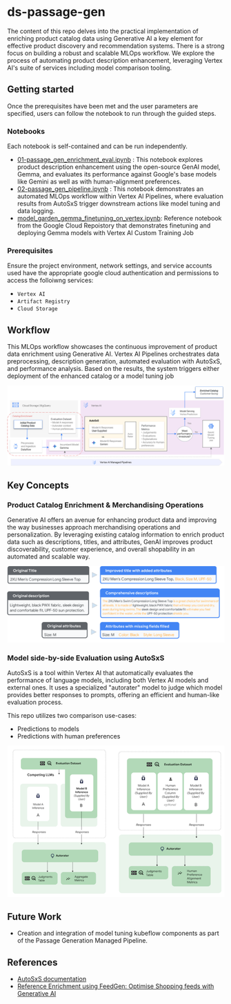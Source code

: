 # ds-passage-gen

The content of this repo delves into the practical implementation of enriching product catalog data using Generative AI a key element for effective product discovery and recommendation systems. There is a strong focus on building a robust and scalable MLOps workflow. We explore the process of automating product description enhancement, leveraging Vertex AI's suite of services including model comparison tooling. 


## Getting started

Once the prerequisites have been met and the user parameters are specified, users can follow the notebook to run through the guided steps.

### Notebooks

Each notebook is self-contained and can be run independently.

* [01-passage_gen_enrichment_eval.ipynb](./01-passage_gen_enrichment_eval.ipynb) : This notebook explores product description enhancement using the open-source GenAI model, Gemma, and evaluates its performance against Google's base models like Gemini as well as with human-alignment preferences.
* [02-passage_gen_pipeline.ipynb](./02-passage_gen_pipeline.ipynb) : This notebook demonstrates an automated MLOps workflow within Vertex AI Pipelines, where evaluation results from AutoSxS trigger downstream actions like model tuning and data logging.
* [model_garden_gemma_finetuning_on_vertex.ipynb](https://github.com/GoogleCloudPlatform/vertex-ai-samples/blob/main/notebooks/community/model_garden/model_garden_gemma_finetuning_on_vertex.ipynb): Reference notebook from the Google Cloud Repoistory that demonstrates finetuning and deploying Gemma models with Vertex AI Custom Training Job



### Prerequisites

Ensure the project environment, network settings, and service accounts used have the appropriate google cloud authentication and permissions to access the folloiwng services:
- `Vertex AI`
- `Artifact Registry`
- `Cloud Storage`


## Workflow

This MLOps workflow showcases the continuous improvement of product data enrichment using Generative AI. Vertex AI Pipelines orchestrates data preprocessing, description generation, automated evaluation with AutoSxS, and performance analysis. Based on the results, the system triggers either deployment of the enhanced catalog or a model tuning job

![workflow.png](./imgs/passage-gen-flow.png)


## Key Concepts

### Product Catalog Enrichment & Merchandising Operations

Generative AI offers an avenue for enhancing product data and improving the way businesses approach merchandising operations and personalization. By leveraging existing catalog information to enrich product data such as descriptions, titles, and attributes, GenAI improves product discoverability, customer experience, and overall shopability in an automated and scalable way.

![examples.png](./imgs/passage-gen-ex.png)

### Model side-by-side Evaluation using AutoSxS

AutoSxS is a tool within Vertex AI that automatically evaluates the performance of language models, including both Vertex AI models and external ones. It uses a specialized "autorater" model to judge which model provides better responses to prompts, offering an efficient and human-like evaluation process.

This repo utilizes two comparison use-cases:

* Predictions to models
* Predictions with human preferences 

![sidebyside.png](./imgs/autosxs_mix.png)

## Future Work

* Creation and integration of model tuning kubeflow components as part of the Passage Generation Managed Pipeline.

## References

* [AutoSxS documentation](https://cloud.google.com/vertex-ai/generative-ai/docs/models/side-by-side-eval)
* [Reference Enrichment using FeedGen: Optimise Shopping feeds with Generative AI](https://github.com/google-marketing-solutions/feedgen)
